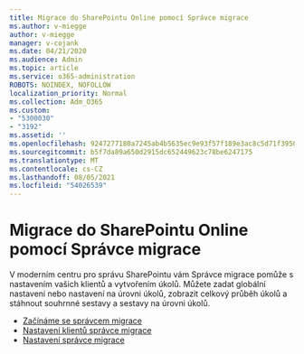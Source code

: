 ```yaml
---
title: Migrace do SharePointu Online pomocí Správce migrace
ms.author: v-miegge
author: v-miegge
manager: v-cojank
ms.date: 04/21/2020
ms.audience: Admin
ms.topic: article
ms.service: o365-administration
ROBOTS: NOINDEX, NOFOLLOW
localization_priority: Normal
ms.collection: Adm_O365
ms.custom:
- "5300030"
- "3192"
ms.assetid: ''
ms.openlocfilehash: 9247277180a7245ab4b5635ec9e93f57f189e3ac8c5d71f39505616ff4cf0603
ms.sourcegitcommit: b5f7da89a650d2915dc652449623c78be6247175
ms.translationtype: MT
ms.contentlocale: cs-CZ
ms.lasthandoff: 08/05/2021
ms.locfileid: "54026539"
---
```

# <a name="migrating-to-sharepoint-online-via-migration-manager"></a>Migrace do SharePointu Online pomocí Správce migrace

V moderním centru pro správu SharePointu vám Správce migrace pomůže s nastavením vašich klientů a vytvořením úkolů. Můžete zadat globální nastavení nebo nastavení na úrovni úkolů, zobrazit celkový průběh úkolů a stáhnout souhrnné sestavy a sestavy na úrovni úkolů.

* [Začínáme se správcem migrace](https://docs.microsoft.com/sharepointmigration/mm-get-started)
* [Nastavení klientů správce migrace](https://docs.microsoft.com/sharepointmigration/mm-setup-clients)
* [Nastavení správce migrace](https://docs.microsoft.com/sharepointmigration/mm-settings)